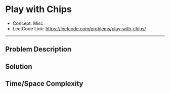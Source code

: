 # Play with Chips

- Concept: Misc
- LeetCode Link: https://leetcode.com/problems/play-with-chips/

---

## Problem Description

## Solution

## Time/Space Complexity

